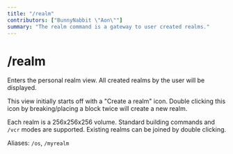 ```yaml
---
title: "/realm"
contributors: ["BunnyNabbit \"Aon\""]
summary: "The realm command is a gateway to user created realms."
---
```


# /realm

Enters the personal realm view. All created realms by the user will be displayed.

This view initially starts off with a "Create a realm" icon. Double clicking this icon by breaking/placing a block twice will create a new realm.

Each realm is a 256x256x256 volume. Standard building commands and `/vcr` modes are supported. Existing realms can be joined by double clicking.

Aliases: `/os`, `/myrealm`
